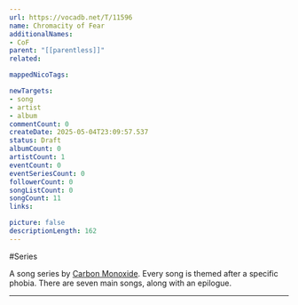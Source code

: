 ```yaml
---
url: https://vocadb.net/T/11596
name: Chromacity of Fear
additionalNames: 
- CoF
parent: "[[parentless]]"
related:

mappedNicoTags:

newTargets:
- song
- artist
- album
commentCount: 0
createDate: 2025-05-04T23:09:57.537
status: Draft
albumCount: 0
artistCount: 1
eventCount: 0
eventSeriesCount: 0
followerCount: 0
songListCount: 0
songCount: 11
links: 

picture: false
descriptionLength: 162
---
```


#Series

A song series by [Carbon Monoxide](https://vocadb.net/Ar/86922). Every song is themed after a specific phobia. There are seven main songs, along with an epilogue.

---

